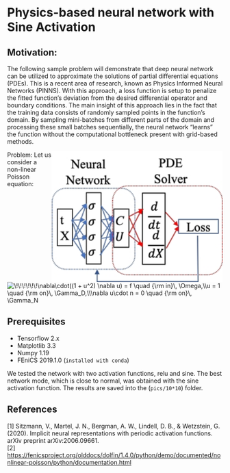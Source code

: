 # Physics-based neural network with Sine Activation
## Motivation: 
The following sample problem will demonstrate that deep neural network can be utilized to approximate the solutions of partial differential equations (PDEs). This is a recent area of research, known as Physics Informed Neural Networks (PINNS). With this approach, a loss function is setup to penalize the fitted function’s deviation from the desired differential operator and boundary conditions. ﻿The main insight of this approach lies in the fact that the training data consists of randomly sampled points in the function’s domain. By sampling mini-batches from different parts of the domain and processing these small batches sequentially, the neural network “learns” the function without the computational bottleneck present with grid-based methods. 

<img src="https://github.com/AryaAftab/Physics-based-neural-network/blob/master/pics/Physics-based%20neural%20network.jpg" width="400" img align="right">

Problem:
Let us consider a non-linear Poisson equation:

<img src="http://www.sciweavers.org/tex2img.php?eq=%5C%21%5C%21%5C%21%5C%21%5C%21%5C%21%5Cnabla%5Ccdot%28%281%20%2B%20u%5E2%29%20%5Cnabla%20u%29%20%3D%20f%20%5Cquad%20%7B%5Crm%20in%7D%5C%2C%20%5COmega%2C%5C%5C%0Au%20%3D%201%20%20%5Cquad%20%20%7B%5Crm%20on%7D%5C%2C%20%5CGamma_D%2C%5C%5C%0A%5Cnabla%20u%5Ccdot%20n%20%3D%200%20%5Cquad%20%20%7B%5Crm%20on%7D%5C%2C%20%5CGamma_N&bc=Cyan&fc=Black&im=png&fs=18&ff=mathpazo&edit=0" align="center" border="0" alt="\!\!\!\!\!\!\nabla\cdot((1 + u^2) \nabla u) = f \quad {\rm in}\, \Omega,\\u = 1  \quad  {\rm on}\, \Gamma_D,\\\nabla u\cdot n = 0 \quad  {\rm on}\, \Gamma_N" width="321" height="104" />


## Prerequisites
- Tensorflow 2.x
- Matplotlib 3.3
- Numpy 1.19
- FEniCS 2019.1.0 (``` installed with conda ```)


We tested the network with two activation functions, relu and sine. The best network mode, which is close to normal, was obtained with the sine activation function.
The results are saved into the (``` pics/10*10 ```) folder.

## References
[1] Sitzmann, V., Martel, J. N., Bergman, A. W., Lindell, D. B., & Wetzstein, G. (2020). Implicit neural representations with periodic activation functions. arXiv preprint arXiv:2006.09661.<br />
[2] https://fenicsproject.org/olddocs/dolfin/1.4.0/python/demo/documented/nonlinear-poisson/python/documentation.html
